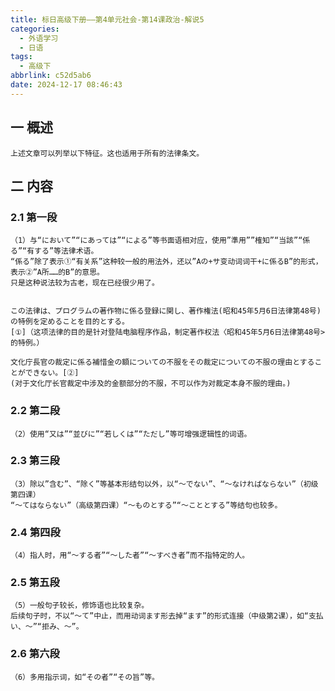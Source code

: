 ```yaml
---
title: 标日高级下册——第4单元社会-第14课政治-解说5
categories:
  - 外语学习
  - 日语
tags:
  - 高级下
abbrlink: c52d5ab6
date: 2024-12-17 08:46:43
---
```

## 一 概述

```
上述文章可以列举以下特征。这也适用于所有的法律条文。
```

<!--more-->

## 二  内容

### 2.1 第一段

```
（1）与“において”“にあっては”“による”等书面语相对应，使用”準用””榷知”“当該”“係る”“有する”等法律术语。
“係る”除了表示①“有关系”这种较一般的用法外，还以”Aの+サ变动词词干+に係るB”的形式，表示②”A所……的B”的意思。
只是这种说法较为古老，现在已经很少用了。


この法律は、プログラムの著作物に係る登録に関し、著作権法(昭和45年5月6日法律第48号)の特例を定めることを目的とする。 
[①]（这项法律的目的是针对登陆电脑程序作品，制定著作权法〈昭和45年5月6日法律第48号>的特例。）

文化庁長官の裁定に係る補惜金の額についての不服をその裁定についての不服の理由とすることができない。[②]
(对于文化厅长官裁定中涉及的金额部分的不服，不可以作为对裁定本身不服的理由。)
```

### 2.2 第二段

```
（2）使用“又は”“並びに”“若しくは”“ただし”等可增强逻辑性的词语。
```

### 2.3 第三段

```
（3）除以”含む”、“除く”等基本形结句以外，以“～でない”、“～なければならない”（初级第四课）
“～てはならない”（高级第四课）“～ものとする”“～こととする”等结句也较多。
```

### 2.4 第四段

```
（4）指人时，用“～する者”“～した者”“～すべき者”而不指特定的人。
```

### 2.5 第五段

```
（5）一般句子较长，修饰语也比较复杂。
后续句子时，不以“～て”中止，而用动词ます形去掉“ます”的形式连接（中级第2课），如“支払い、～”“拒み、～”。
```

### 2.6 第六段

```
（6）多用指示词，如“その者”“その旨”等。
```

